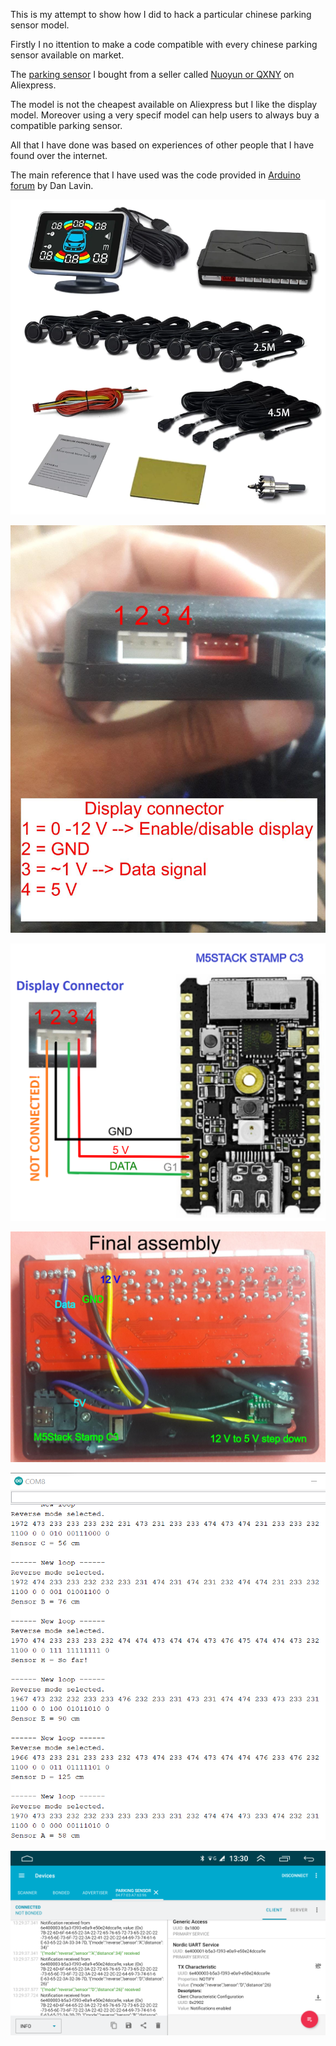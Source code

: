 This is my attempt to show how I did to hack a particular chinese parking sensor model.

Firstly I no ittention to make a code compatible with every chinese parking sensor available on market.

The [parking sensor](https://www.aliexpress.com/item/1005001570169898.html) I bought from a seller called [Nuoyun or QXNY](https://nuoyun.aliexpress.com/store/915639) on Aliexpress.

The model is not the cheapest available on Aliexpress but I like the display model. Moreover using a very specif model can help users to always buy a compatible parking sensor.

 
All that I have done was based on experiences of other people that I have found over the internet.

The main reference that I have used was the code provided in [Arduino forum](https://forum.arduino.cc/t/hacking-car-reverese-parking-sensors/171696/10) by Dan Lavin. 

![Parking sensor model](Images/ParkingSensorModel.jpg)

![Module pinout](Images/ModulePinout.jpg)

![Circuit Wiring Stamp C3](Images/CircuitWiring-StampC3.png)

![Final assembly](Images/finalAssembly.jpg)

![Serial monitor](Images/SerialMonitor.png)

![BLE client in HU](Images/BLE_client.png)